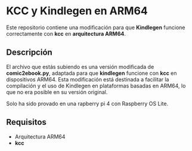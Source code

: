 # KCC y Kindlegen en ARM64

Este repositorio contiene una modificación para que **Kindlegen** funcione correctamente con **kcc** en **arquitectura ARM64**.

## Descripción

El archivo que estás subiendo es una versión modificada de **comic2ebook.py**, adaptada para que **kindlegen** funcione con **kcc** en dispositivos ARM64. Esta modificación está destinada a facilitar la compilación y el uso de Kindlegen en plataformas basadas en ARM64, lo que no era posible en su versión original.

Solo ha sido provado en una rapberry pi 4 con Raspberry OS Lite.

## Requisitos

- Arquitectura ARM64
- **kcc** 

